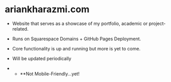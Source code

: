 # ariankharazmi.com #

* Website that serves as a showcase of my portfolio, academic or project-related.

* Runs on Squarespace Domains + GitHub Pages Deployment.

* Core functionality is up and running but more is yet to come.

* Will be updated periodically

* * **Not Mobile-Friendly...yet!
